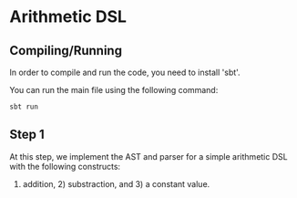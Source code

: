 Arithmetic DSL
=========

Compiling/Running
------
In order to compile and run the code, you need to install 'sbt'.

You can run the main file using the following command:

`sbt run`

Step 1
------
At this step, we implement the AST and parser for a simple arithmetic DSL with the following constructs:
1) addition, 2) substraction, and 3) a constant value.
